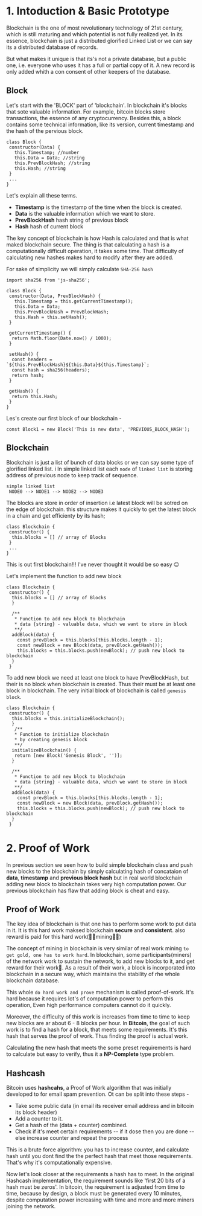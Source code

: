 # 1. Intoduction & Basic Prototype


Blockchain is the one of most revolutionary technology of 21st century, which is still maturing 
and which potential is not fully realized yet. In its essence, blockchain is just 
a distributed glorified Linked List or we can say its a distributed database of records.

But what makes it unique is that its's not a private database, but a public one, 
i.e. everyone who uses it has a full or partial copy of it. A new record is only added whith a con
consent of other keepers of the database.

## Block
Let's start with the 'BLOCK' part of 'blockchain'. In blockchain it's blocks that sote valuable information. For example, bitcoin blocks store transactions, the essence of any cryptocurrency. Besides this, a block contains some technical information, like its version, current timestamp and the hash of the pervious block.


``` es6
class Block {
 constructor(Data) {
   this.Timestamp; //number
   this.Data = Data; //string
   this.PrevBlockHash; //string
   this.Hash; //string
 }
 ...
}
```
Let's explain all these terms.
- **Timestamp** is the timestamp of the time when the block is created.
- **Data** is the valuable information which we want to store.
- **PrevBlockHash** hash string of previous block
- **Hash** hash of current block

The key concept of blockchain is how Hash is calculated and that is what maked blockchain secure.
The thing is that calculating a hash is a computationally difficult operation, it takes some time.
That difficulty of calculating new hashes makes hard to modify after they are added.


For sake of simplicity we will simply calculate `SHA-256 hash`

```es6
import sha256 from 'js-sha256';

class Block {
 constructor(Data, PrevBlockHash) {
   this.Timestamp = this.getCurrentTimestamp();
   this.Data = Data;
   this.PrevBlockHash = PrevBlockHash;
   this.Hash = this.setHash();
 }
 
 getCurrentTimestamp() {
  return Math.floor(Date.now() / 1000);
 }
 
 setHash() {
  const headers = `${this.PrevBlockHash}${this.Data}${this.Timestamp}`;
  const hash = sha256(headers);
  return hash;
 }
 
 getHash() {
  return this.Hash;
 }
}
```

Les's create our first block of our blockchain - 

```es6
const Block1 = new Block('This is new data', 'PREVIOUS_BLOCK_HASH');
```

## Blockchain

Blockchain is just a list of bunch of data blocks or we can say some type of glorified linked list. i In simple linked list each `node` of `linked list` is storing address of previous node to keep track of sequence.

```
simple linked list
 NODE0 --> NODE1 --> NODE2 --> NODE3
```

The blocks are store in order of insertion i.e latest block will be sotred on the edge of blockchain.
this structure makes it quickly to get the latest block in a chain and get efficienty by its hash;

```es6
class Blockchain {
 constructor() {
  this.blocks = [] // array of Blocks
 }
 ...
}
```
This is out first blockchain!!!
I’ve never thought it would be so easy 😉

Let's implement the function to add new block

```es6
class Blockchain {
 constructor() {
  this.blocks = [] // array of Blocks
  }
  
  /**
   * Function to add new block to blockchain 
   * data {string} - valuable data, which we want to store in block
   **/
  addBlock(data) {
    const prevBlock = this.blocks[this.blocks.length - 1];
    const newBlock = new Block(data, prevBlock.getHash());
    this.blocks = this.blocks.push(newBlock); // push new block to blockchain
  }
 }
```

To add new block we need at least one block to have PrevBlockHash, but their is no block when blockchain is created.
Thus their must be at least one block in blockchain. The very initial block of blockchain is called `genesis block`.

```es6
class Blockchain {
 constructor() {
  this.blocks = this.initializeBlockchain();
  }
   /**
   * Function to initialize blockchain
   * by creating genesis block
   **/
  initializeBlockchain() {
   return [new Block('Genesis Block', '')];
  }
  
  /**
   * Function to add new block to blockchain 
   * data {string} - valuable data, which we want to store in block
   **/
  addBlock(data) {
    const prevBlock = this.blocks[this.blocks.length - 1];
    const newBlock = new Block(data, prevBlock.getHash());
    this.blocks = this.blocks.push(newBlock); // push new block to blockchain
  }
 }
```


# 2. Proof of Work

In previous section we seen how to build simple blockchain class and push new blocks  to the blockchain by simply calculating hash of concataion of **data**, **timestamp** and **previous block hash** but in real world blockchain adding new block to blockchain takes very high computation power. Our previous blockchain has flaw that adding block is cheat and easy.

## Proof of Work

The key idea of blockchain is that one has to perform some work to put data in it. It is this hard work maksed blockchain **secure** and **consistent**. also reward is paid for this hard work(🤑🤑mining🤑🤑)

The concept of mining in blockchain is very similar of real work mining `to get gold, one has to work hard`.
In blockchain, some participants(miners) of the network work to sustain the network, to add new blocks to it, and get reward for their work👷.
As a result of their work, a block is incorporated into blockchain in a secure way, which maintains the stability of rhe  whole blockchain database. 

This whole `do hard work and prove` mechanism is called proof-of-work. It's hard because it requires lot's of computation power to perform this operation, Even high performance computers cannot do it quickly. 

Moreover, the difficulty of this work is increases from time to time to keep new blocks are ar about 6 - 8 blocks per hour. In **Bitcoin**, the goal of such work is to find a hash for a block, that meets some requirements. It's this hash that serves the proof of work. Thus finding the proof is actual work.

Calculating the new hash that meets the some preset requirements is hard to calculate but easy to verify, thus it a **NP-Complete** type problem.

## Hashcash
Bitcoin uses **hashcahs**, a Proof of Work algorithm that was initially developed to for email spam prevention. Ot can be split into these steps - 
- Take some public data (in email its receiver email address and in bitcoin its block header)
- Add a counter to it.
- Get a hash of the (data + counter) combined.
- Check if it's meet certain requirements
-- if it dose then you are done
-- else increase counter and repeat the process

This is a brute force algorithm: you has to increase counter, and calculate hash until you dont find the the perfect hash that meet those requirements. That's why it's computationally expensive.

Now let's look closer at the requirements a hash has to meet. In the original Hashcash implementation, the requirement sounds like 'first 20 bits of a hash must be zeros'. In bitcoin, the requirement is adjusted from time to time, because by design, a block must be generated every 10 minutes, despite computation power increasing with time and more and more miners joining the network.


